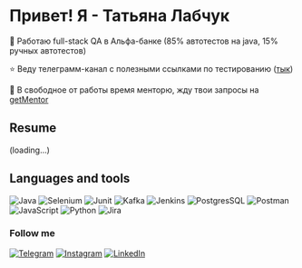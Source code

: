 # Привет! Я - Татьяна Лабчук
💼 Работаю full-stack QA в Альфа-банке (85% автотестов на java, 15% ручных автотестов)

⭐ Веду телеграмм-канал с полезными ссылками по тестированию (<a href ="https://t.me/notes_about_QA">тык</a>)

💃 В свободное от работы время менторю, жду твои запросы на <a href ="https://getmentor.dev/mentor/tatiana-labchuk-929"> getMentor</a> 

## Resume
(loading...)

## Languages and tools
![Java](https://img.shields.io/badge/-Java-090909?style=flat-square&logo=java)
![Selenium](https://img.shields.io/badge/-Selenium-090909?style=flat-square&logo=selenium)
![Junit](https://img.shields.io/badge/-Junit-090909?style=style=flat-square&logo=junit5)
![Kafka](https://img.shields.io/badge/-Kafka-090909?style=style=flat-square&logo=apachekafka&logoColor=red)
![Jenkins](https://img.shields.io/badge/-Jenkins-090909?style=style=flat-square&logo=jenkins)
![PostgresSQL](https://img.shields.io/badge/-PostgresSQL-090909?style=style=flat-square&logo=postgresql&logoColor=blue)
![Postman](https://img.shields.io/badge/-Postman-090909?style=style=flat-square&logo=postman)
![JavaScript](https://img.shields.io/badge/-JavaScript-090909?style=flat-square&logo=JavaScript)
![Python](https://img.shields.io/badge/-Python-090909?style=flat-square&logo=python)
![Jira](https://img.shields.io/badge/-Jira-090909?style=flat-square&logo=jira)


### Follow me
[![Telegram](https://img.shields.io/badge/-Telegram-090909?style=for-the-badge&logo=telegram&logoColor=27A0D9)](https://t.me/lilovaya_korova)
[![Instagram](https://img.shields.io/badge/-Instagram-090909?style=for-the-badge&logo=instagram&logoColor=B4068E)](https://www.instagram.com/lilovaya_korova)
[![LinkedIn](https://img.shields.io/badge/-LinkedIn-090909?style=for-the-badge&logo=linkedin&logoColor=007BB6)](https://www.linkedin.com/in/tlabchuk/)
